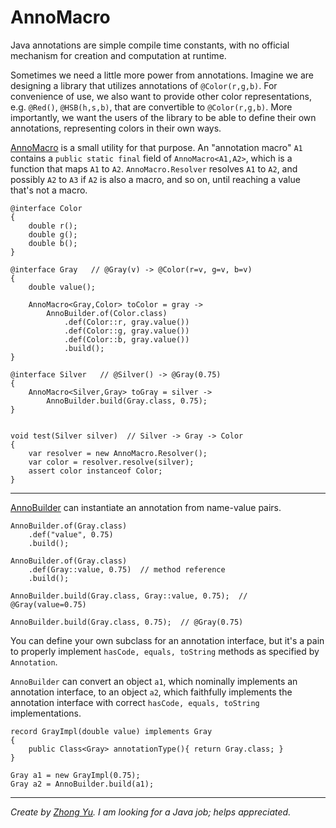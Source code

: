 
# AnnoMacro

Java annotations are simple compile time constants, with no official mechanism
for creation and computation at runtime.

Sometimes we need a little more power from annotations. Imagine we are designing 
a library that utilizes annotations of `@Color(r,g,b)`.
For convenience of use, we also want to provide other color representations,
e.g. `@Red()`, `@HSB(h,s,b)`, that are convertible to `@Color(r,g,b)`. 
More importantly, we want the users of the library
to be able to define their own annotations, representing colors in their own ways.

[AnnoMacro](../rekex-grammar/src/main/java/org/rekex/annomacro/AnnoMacro.java) 
is a small utility for that purpose. An "annotation macro" `A1` 
contains a `public static final` field of `AnnoMacro<A1,A2>`,
which is a function that maps `A1` to `A2`.
`AnnoMacro.Resolver` resolves `A1` to `A2`, and possibly `A2` to `A3`
if `A2` is also a macro, and so on, until reaching a value that's not a macro.

    @interface Color
    {
        double r();
        double g();
        double b();
    }
    
    @interface Gray   // @Gray(v) -> @Color(r=v, g=v, b=v)
    {
        double value();
                
        AnnoMacro<Gray,Color> toColor = gray -> 
            AnnoBuilder.of(Color.class)
                .def(Color::r, gray.value())
                .def(Color::g, gray.value())
                .def(Color::b, gray.value())
                .build();
    }
    
    @interface Silver   // @Silver() -> @Gray(0.75)
    {
        AnnoMacro<Silver,Gray> toGray = silver ->
            AnnoBuilder.build(Gray.class, 0.75);
    }

    
    void test(Silver silver)  // Silver -> Gray -> Color
    {
        var resolver = new AnnoMacro.Resolver(); 
        var color = resolver.resolve(silver);
        assert color instanceof Color;
    }

---

[AnnoBuilder](../rekex-common_util/src/main/java/org/rekex/common_util/AnnoBuilder.java) 
can instantiate an annotation from name-value pairs.

    AnnoBuilder.of(Gray.class)
        .def("value", 0.75)
        .build();

    AnnoBuilder.of(Gray.class)
        .def(Gray::value, 0.75)  // method reference
        .build();

    AnnoBuilder.build(Gray.class, Gray::value, 0.75);  // @Gray(value=0.75) 

    AnnoBuilder.build(Gray.class, 0.75);  // @Gray(0.75)


You can define your own subclass for an annotation interface, 
but it's a pain to properly implement `hasCode, equals, toString` methods
as specified by `Annotation`.

`AnnoBuilder` can convert an object `a1`, which nominally implements an annotation
interface, to an object `a2`, which faithfully implements the annotation interface
with correct `hasCode, equals, toString` implementations. 
                                                      
    record GrayImpl(double value) implements Gray
    {
        public Class<Gray> annotationType(){ return Gray.class; }
    }

    Gray a1 = new GrayImpl(0.75);
    Gray a2 = AnnoBuilder.build(a1);



----
*Create by [Zhong Yu](http://zhong-j-yu.github.io).
I am looking for a Java job; helps appreciated.*
